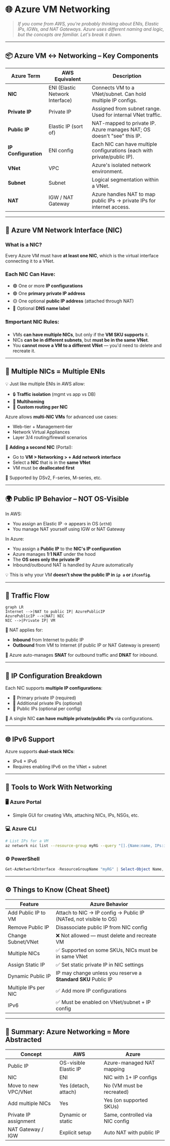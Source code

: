 # 🌐 **Azure VM Networking**

> _If you come from AWS, you're probably thinking about ENIs, Elastic IPs, IGWs, and NAT Gateways. Azure uses different naming and logic, but the concepts are familiar. Let's break it down._

---

## 📦 **Azure VM ↔ Networking – Key Components**

| Azure Term           | AWS Equivalent                  | Description                                                              |
| -------------------- | ------------------------------- | ------------------------------------------------------------------------ |
| **NIC**              | ENI (Elastic Network Interface) | Connects VM to a VNet/subnet. Can hold multiple IP configs.              |
| **Private IP**       | Private IP                      | Assigned from subnet range. Used for internal VNet traffic.              |
| **Public IP**        | Elastic IP (sort of)            | NAT-mapped to private IP. Azure manages NAT; OS doesn't "see" this IP.   |
| **IP Configuration** | ENI config                      | Each NIC can have multiple configurations (each with private/public IP). |
| **VNet**             | VPC                             | Azure's isolated network environment.                                    |
| **Subnet**           | Subnet                          | Logical segmentation within a VNet.                                      |
| **NAT**              | IGW / NAT Gateway               | Azure handles NAT to map public IPs → private IPs for internet access.   |

---

## 🧩 **Azure VM Network Interface (NIC)**

### What is a NIC?

Every Azure VM must have **at least one NIC**, which is the virtual interface connecting it to a VNet.

### Each NIC Can Have:

- 🟢 One or more **IP configurations**
- 🟢 One **primary private IP address**
- 🟡 One optional **public IP address** (attached through NAT)
- 🔁 Optional **DNS name label**

### ❗Important NIC Rules:

- VMs **can have multiple NICs**, but only if the **VM SKU supports** it.
- NICs **can be in different subnets**, but **must be in the same VNet**.
- You **cannot move a VM to a different VNet** — you'd need to delete and recreate it.

---

## 🔢 **Multiple NICs = Multiple ENIs**

💡 Just like multiple ENIs in AWS allow:

- 🔒 **Traffic isolation** (mgmt vs app vs DB)
- 📶 **Multihoming**
- 🚦 **Custom routing per NIC**

Azure allows **multi-NIC VMs** for advanced use cases:

- Web-tier + Management-tier
- Network Virtual Appliances
- Layer 3/4 routing/firewall scenarios

🔧 **Adding a second NIC** (Portal):

- Go to **VM > Networking > + Add network interface**
- Select a **NIC** that is in the **same VNet**
- VM must be **deallocated first**

🧪 Supported by DSv2, F-series, M-series, etc.

---

## 🌍 **Public IP Behavior – NOT OS-Visible**

In AWS:

- You assign an Elastic IP → appears in OS (`eth0`)
- You manage NAT yourself using IGW or NAT Gateway

In Azure:

- You assign a **Public IP** to the **NIC's IP configuration**
- Azure manages **1:1 NAT** under the hood
- The **OS sees only the private IP**
- Inbound/outbound NAT is handled by Azure automatically

💡 This is why your VM **doesn’t show the public IP in `ip a` or `ifconfig`**.

---

## 🔁 **Traffic Flow**

```mermaid
graph LR
Internet -->|NAT to public IP| AzurePublicIP
AzurePublicIP -->|NAT| NIC
NIC -->|Private IP| VM
```

🔄 NAT applies for:

- **Inbound** from Internet to public IP
- **Outbound** from VM to Internet (if public IP or NAT Gateway is present)

🧠 Azure auto-manages **SNAT** for outbound traffic and **DNAT** for inbound.

---

## 🔄 **IP Configuration Breakdown**

Each NIC supports **multiple IP configurations**:

- 🔹 Primary private IP (required)
- 🔸 Additional private IPs (optional)
- 🔸 Public IPs (optional per config)

📝 A single NIC **can have multiple private/public IPs** via configurations.

---

## 🌐 **IPv6 Support**

Azure supports **dual-stack NICs**:

- IPv4 + IPv6
- Requires enabling IPv6 on the VNet + subnet

---

## 🧰 **Tools to Work With Networking**

### 🖥️ Azure Portal

- Simple GUI for creating VMs, attaching NICs, IPs, NSGs, etc.

### 💻 Azure CLI

```bash
# List IPs for a VM
az network nic list --resource-group myRG --query "[].{Name:name, IPs:ipConfigurations[*].privateIpAddress}"
```

### ⚙️ PowerShell

```powershell
Get-AzNetworkInterface -ResourceGroupName "myRG" | Select-Object Name, MacAddress, IpConfigurations
```

---

## ⚙️ **Things to Know (Cheat Sheet)**

| Feature              | Azure Behavior                                                   |
| -------------------- | ---------------------------------------------------------------- |
| Add Public IP to VM  | Attach to NIC → IP config → Public IP (NATed, not visible to OS) |
| Remove Public IP     | Disassociate public IP from NIC config                           |
| Change Subnet/VNet   | ❌ Not allowed — must delete and recreate VM                     |
| Multiple NICs        | ✅ Supported on some SKUs, NICs must be in same VNet             |
| Assign Static IP     | ✅ Set static private IP in NIC settings                         |
| Dynamic Public IP    | IP may change unless you reserve a **Standard SKU** Public IP    |
| Multiple IPs per NIC | ✅ Add more IP configurations                                    |
| IPv6                 | ✅ Must be enabled on VNet/subnet + IP config                    |

---

## 🧠 Summary: Azure Networking = More Abstracted

| Concept               | AWS                   | Azure                           |
| --------------------- | --------------------- | ------------------------------- |
| Public IP             | OS-visible Elastic IP | Azure-managed NAT mapping       |
| NIC                   | ENI                   | NIC with 1+ IP configs          |
| Move to new VPC/VNet  | Yes (detach, attach)  | No (VM must be recreated)       |
| Add multiple NICs     | Yes                   | Yes (on supported SKUs)         |
| Private IP assignment | Dynamic or static     | Same, controlled via NIC config |
| NAT Gateway / IGW     | Explicit setup        | Auto NAT with public IP         |
